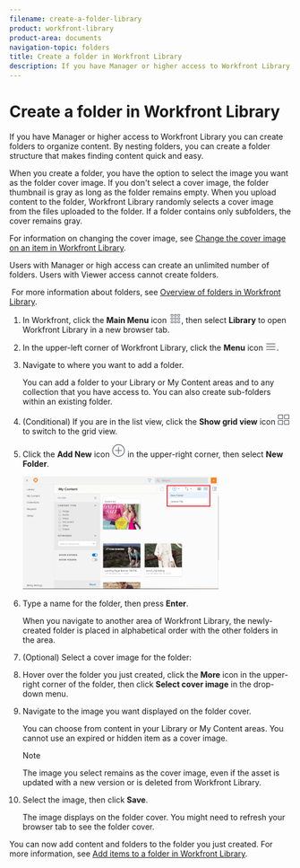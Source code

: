 ```yaml
---
filename: create-a-folder-library
product: workfront-library
product-area: documents
navigation-topic: folders
title: Create a folder in Workfront Library
description: If you have Manager or higher access to Workfront Library you can create folders to organize content. By nesting folders, you can create a folder structure that makes finding content quick and easy.
---
```


# Create a folder in Workfront Library

If you have Manager or higher access to Workfront Library you can create folders to organize content. By nesting folders, you can create a folder structure that makes finding content quick and easy.

When you create a folder, you have the option to select the image you want as the folder cover image. If you don't select a cover image, the folder thumbnail is gray as long as the folder remains empty. When you upload content to the folder, Workfront Library randomly selects a cover image from the files uploaded to the folder. If a folder contains only subfolders, the cover remains gray.

For information on changing the cover image, see [Change the cover image on an item in Workfront Library](../../../workfront-library/content-management/change-cover-image-of-folder.md).

Users with Manager or high access can create an unlimited number of folders. Users with Viewer access cannot create folders.

&nbsp;For more information about folders, see [Overview of folders in Workfront Library](../../../workfront-library/content-management/folders/folders-overview-library.md).

1. In Workfront, click the **Main Menu** icon ![](assets/main-menu-icon.png), then select **Library** to open Workfront Library in a new browser tab. 

1. In the upper-left corner of Workfront Library, click the **Menu** icon ![](assets/library-menu-icon.png).
1. Navigate to where you want to add a folder.

   You can add a folder to your Library or My Content areas and to any collection that you have access to. You can also create sub-folders within an existing folder.

1. (Conditional) If you are in the list view, click the **Show grid view** icon ![](assets/grid-view-icon.png) to switch to the grid view.
1. Click the **Add New** icon ![](assets/add-icon---library.png) in the upper-right corner, then select **New Folder**.

   ![](assets/new-folder-350x201.png)

1. Type a name for the folder, then press **Enter**.

   When you navigate to another area of Workfront Library, the newly-created folder is placed in alphabetical order with the other folders in the area.

1. (Optional) Select a cover image for the folder:

  1. Hover over the folder you just created, click the **More** icon in the upper-right corner of the folder, then click **Select cover image** in the drop-down menu.
  1. Navigate to the image you want displayed on the folder cover.

     You can choose from content in your Library or My Content areas. You cannot use an expired or hidden item as a cover image.

     >[!NOTE]
     >
     >The image you select remains as the cover image, even if the asset is updated with a new version or is deleted from Workfront Library.

  1. Select the image, then click **Save**.

     The image displays on the folder cover. You might need to refresh your browser tab to see the folder cover.

You can now add content and folders to the folder you just created. For more information, see [Add items to a folder in Workfront Library](../../../workfront-library/content-management/folders/add-items-to-a-folder-library.md).
